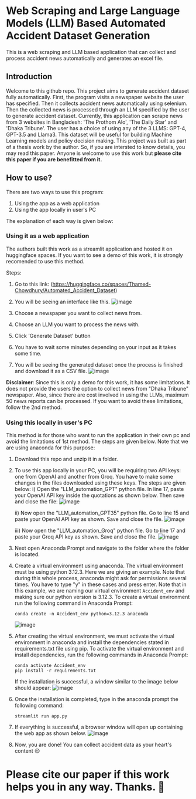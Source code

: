 # Web Scraping and Large Language Models (LLM) Based Automated Accident Dataset Generation
This is a web scraping and LLM based application that can collect and process accident news automatically and generates an excel file.
## Introduction
Welcome to this github repo. This project aims to generate accident dataset fully automatically. First, the program visits a newspaper website the user has specified. Then it collects accident news automatically using selenium. Then the collected news is processed through an LLM specified by the user to generate accident dataset. Currently, this application can scrape news from 3 websites in Bangladesh: 'The Prothom Alo', 'The Daily Star' and 'Dhaka Tribune'. The user has a choice of using any of the 3 LLMS: GPT-4, GPT-3.5 and Llama3. This dataset will be useful for building Machine Learning models and policy decision making.
This project was built as part of a thesis work by the author. So, if you are intersted to know details, you may read this paper. Anyone is welcome to use this work but **please cite this paper if you are benefitted from it.**
## How to use?
There are two ways to use this program:
  1) Using the app as a web application
  2) Using the app locally in user's PC

The explanation of each way is given below:
### Using it as a web application
The authors built this work as a streamlit application and hosted it on huggingface spaces. If you want to see a demo of this work, it is strongly recomended to use this method. 

Steps:

1) Go to this link:
   (https://huggingface.co/spaces/Thamed-Chowdhury/Automated_Accident_Dataset)
2) You will be seeing an interface like this.
   ![image](https://github.com/user-attachments/assets/60865c55-988d-442f-bbe9-8c43b7b01404)

3) Choose a newspaper you want to collect news from.
4) Choose an LLM you want to process the news with.
5) Click 'Generate Dataset' button
6) You have to wait some minutes depending on your input as it takes some time.
7) You will be seeing the generated dataset once the process is finished and download it as a CSV file.
   ![image](https://github.com/user-attachments/assets/ee4d6921-1af6-40cf-81af-a1f8a0552ae1)


**Disclaimer**: Since this is only a demo for this work, it has some limitations. It does not provide the users the option to collect news from "Dhaka Tribune" newspaper. Also, since there are cost involved in using the LLMs, maximum 50 news reports can be processed. If you want to avoid these limitations, follow the 2nd method.

### Using this locally in user's PC
This method is for those who want to run the application in their own pc and avoid the limitations of 1st method. The steps are given below. Note that we are using anaconda for this purpose:

1) Download this repo and unzip it in a folder.
2) To use this app locally in your PC, you will be requiring two API keys: one from OpenAI and another from Groq. You have to make some changes in the files downloaded using these keys. The steps are given below:
   i) Open the "LLM_automation_GPT" python file. In line 17, paste your OpenAI API key inside the quotations as shown below. Then save and close the file:
   ![image](https://github.com/user-attachments/assets/803a8e51-bf2a-4d07-9a66-6d154cb9b496)

   ii) Now open the "LLM_automation_GPT35" python file. Go to line 15 and paste your OpenAI API key as shown. Save and close the file.
   ![image](https://github.com/user-attachments/assets/8355a0f1-e049-4179-9b3c-3cddd0ba7364)

   iii) Now open the "LLM_automation_Groq" python file. Go to line 17 and paste your Groq API key as shown. Save and close the file.
   ![image](https://github.com/user-attachments/assets/c7d2a5f4-2133-43ec-9977-c7cad1555728)


3) Next open Anaconda Prompt and navigate to the folder where the folder is located.
4) Create a virtual environment using anaconda. The virtual environment must be using python 3.12.3. Here we are giving an example. Note that during this whole process, anaconda might ask for permissions several times. You have to type "y" in these cases and press enter. Note that in this example, we are naming our virtual environment `Accident_env` and making sure our python version is 3.12.3. To create a virtual environment run the following command in Anaconda Prompt:
   ```
   conda create -n Accident_env python=3.12.3 anaconda
   ```
   ![image](https://github.com/user-attachments/assets/18e70cfd-f19c-431f-928d-06c94f4d59cf)
   
5) After creating the virtual environment, we must activate the virtual environment in anaconda and install the dependencies stated in requirements.txt file using pip. To activate the virtual environment and install dependencies, run the following commands in Anaconda Prompt:
   ```
   conda activate Accident_env
   pip install -r requirements.txt
   ```
   If the installation is successful, a window similar to the image below should appear:
   ![image](https://github.com/user-attachments/assets/5f502510-2225-4fcc-83a4-737f198f5332)

6) Once the installation is completed, type in the anaconda prompt the following command:
   ```
   streamlit run app.py
   ```
7) If everything is successful, a browser window will open up containing the web app as shown below.
   ![image](https://github.com/user-attachments/assets/41c30210-64a5-4863-8fe9-f8a6cb90e42b)

8) Now, you are done! You can collect accident data as your heart's content 😉

# Please cite our paper if this work helps you in any way. Thanks. 💓
